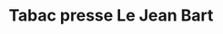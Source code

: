 ---
title: "Tabac presse Le Jean Bart"
url: /ruelle-sur-touvre/tabac-presse-le-jean-bart/
shop: Tabak
---